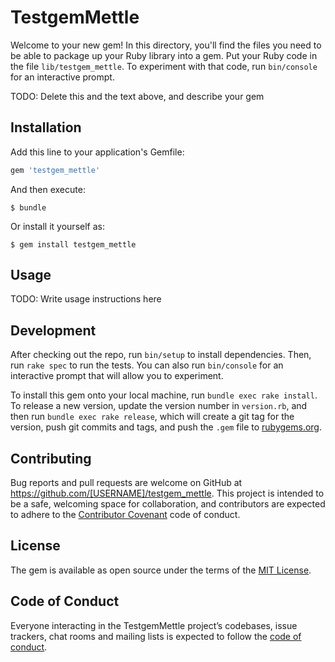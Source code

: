# TestgemMettle

Welcome to your new gem! In this directory, you'll find the files you need to be able to package up your Ruby library into a gem. Put your Ruby code in the file `lib/testgem_mettle`. To experiment with that code, run `bin/console` for an interactive prompt.

TODO: Delete this and the text above, and describe your gem

## Installation

Add this line to your application's Gemfile:

```ruby
gem 'testgem_mettle'
```

And then execute:

    $ bundle

Or install it yourself as:

    $ gem install testgem_mettle

## Usage

TODO: Write usage instructions here

## Development

After checking out the repo, run `bin/setup` to install dependencies. Then, run `rake spec` to run the tests. You can also run `bin/console` for an interactive prompt that will allow you to experiment.

To install this gem onto your local machine, run `bundle exec rake install`. To release a new version, update the version number in `version.rb`, and then run `bundle exec rake release`, which will create a git tag for the version, push git commits and tags, and push the `.gem` file to [rubygems.org](https://rubygems.org).

## Contributing

Bug reports and pull requests are welcome on GitHub at https://github.com/[USERNAME]/testgem_mettle. This project is intended to be a safe, welcoming space for collaboration, and contributors are expected to adhere to the [Contributor Covenant](http://contributor-covenant.org) code of conduct.

## License

The gem is available as open source under the terms of the [MIT License](https://opensource.org/licenses/MIT).

## Code of Conduct

Everyone interacting in the TestgemMettle project’s codebases, issue trackers, chat rooms and mailing lists is expected to follow the [code of conduct](https://github.com/[USERNAME]/testgem_mettle/blob/master/CODE_OF_CONDUCT.md).
